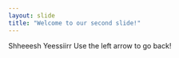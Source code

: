 ```yaml
---
layout: slide
title: "Welcome to our second slide!"
---
```

Shheeesh Yeessiirr
Use the left arrow to go back!

